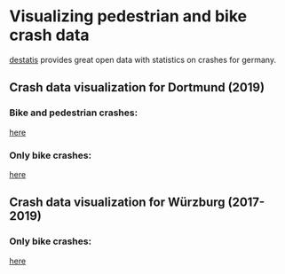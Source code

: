 # Visualizing pedestrian and bike crash data
[destatis](https://unfallatlas.statistikportal.de/_opendata2020.html) provides great open data with statistics on crashes for germany.

## Crash data visualization for Dortmund (2019)
### Bike and pedestrian crashes:
[here](https://github.com/cuteredpwnda/visualize_crashes/blob/main/html/dortmund/bike&pedestriancrashes.html)
### Only bike crashes:
[here](https://github.com/cuteredpwnda/visualize_crashes/blob/main/html/dortmund/bikecrashes.html)

## Crash data visualization for Würzburg (2017-2019)
### Only bike crashes:
[here](https://github.com/cuteredpwnda/visualize_crashes/blob/main/html/wuerzburg/bikecrashes.html)
